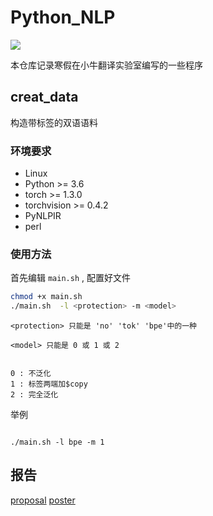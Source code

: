 # Python_NLP

![](https://img.shields.io/badge/license-MIT-blue)

本仓库记录寒假在小牛翻译实验室编写的一些程序

## creat_data

构造带标签的双语语料

### 环境要求

 - Linux
 - Python >= 3.6
 - torch >= 1.3.0                       
 - torchvision >= 0.4.2    
 - PyNLPIR           
 - perl        

### 使用方法

首先编辑 `main.sh` , 配置好文件

``` bash
chmod +x main.sh
./main.sh  -l <protection> -m <model>
```

 `<protection> 只能是 'no' 'tok' 'bpe'中的一种 `

 `<model> 只能是 0 或 1 或 2`

``` 

0 : 不泛化
1 : 标签两端加$copy
2 : 完全泛化
```

举例

``` 

./main.sh -l bpe -m 1 
```

##  报告

[proposal](https://github.com/Dawn-K/Python_NLP/blob/master/doc/proposal-孔振华.pdf)
[poster](https://github.com/Dawn-K/Python_NLP/blob/master/doc/东北大学自然语言处理实验室实习报告-孔振华.pdf)
